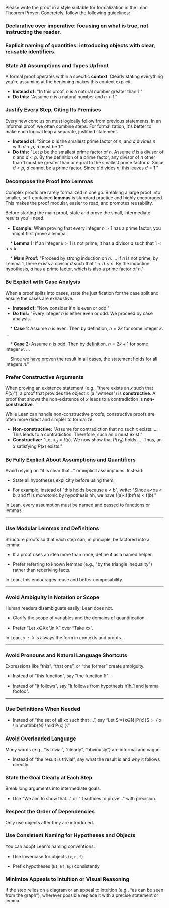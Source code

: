 Please write the proof in a style suitable for formalization in the Lean Theorem Prover. Concretely, follow the following guidelines:

### **Declarative over imperative**: focusing on what is true, not instructing the reader.
  
### **Explicit naming of quantities**: introducing objects with clear, reusable identifiers.

###  State All Assumptions and Types Upfront

A formal proof operates within a specific **context**. Clearly stating everything you're assuming at the beginning makes this context explicit.
* **Instead of:** "In this proof, $n$ is a natural number greater than 1."
* **Do this:** "Assume $n$ is a natural number and $n > 1$."


###  Justify Every Step, Citing Its Premises

Every new conclusion must logically follow from previous statements. In an informal proof, we often combine steps. For formalization, it's better to make each logical leap a separate, justified statement.
* **Instead of:** "Since $p$ is the smallest prime factor of $n$, and $d$ divides $n$ with $d < p$, $d$ must be 1."
* **Do this:** "Let $p$ be the smallest prime factor of $n$. Assume $d$ is a divisor of $n$ and $d < p$. By the definition of a prime factor, any divisor of $n$ other than 1 must be greater than or equal to the smallest prime factor $p$. Since $d < p$, $d$ cannot be a prime factor. Since $d$ divides $n$, this leaves $d=1$."

###  Decompose the Proof into Lemmas

Complex proofs are rarely formalized in one go. Breaking a large proof into smaller, self-contained **lemmas** is standard practice and highly encouraged. This makes the proof modular, easier to read, and promotes reusability.

Before starting the main proof, state and prove the small, intermediate results you'll need.
* **Example:** When proving that every integer $n > 1$ has a prime factor, you might first prove a lemma:

    * **Lemma 1:** If an integer $k > 1$ is not prime, it has a divisor $d$ such that $1 < d < k$.

    * **Main Proof:** "Proceed by strong induction on $n$. ... If $n$ is not prime, by Lemma 1, there exists a divisor $d$ such that $1 < d < n$. By the induction hypothesis, $d$ has a prime factor, which is also a prime factor of $n$."

###  Be Explicit with Case Analysis

When a proof splits into cases, state the justification for the case split and ensure the cases are exhaustive.
* **Instead of:** "Now consider if $n$ is even or odd."
* **Do this:** "Every integer $n$ is either even or odd. We proceed by case analysis.

    * **Case 1:** Assume $n$ is even. Then by definition, $n = 2k$ for some integer $k$. ...

    * **Case 2:** Assume $n$ is odd. Then by definition, $n = 2k + 1$ for some integer $k$. ...

    Since we have proven the result in all cases, the statement holds for all integers $n$."

### Prefer Constructive Arguments

When proving an existence statement (e.g., "there exists an $x$ such that $P(x)$"), a proof that provides the object $x$ (a "witness") is **constructive**. A proof that shows the non-existence of $x$ leads to a contradiction is **non-constructive**.

While Lean can handle non-constructive proofs, constructive proofs are often more direct and simpler to formalize.
* **Non-constructive:** "Assume for contradiction that no such $x$ exists. ... This leads to a contradiction. Therefore, such an $x$ must exist."
* **Constructive:** "Let $x_0 = f(y)$. We now show that $P(x_0)$ holds. ... Thus, an $x$ satisfying $P(x)$ exists."

### Be Fully Explicit About Assumptions and Quantifiers

Avoid relying on "it is clear that..." or implicit assumptions. Instead:
* State all hypotheses explicitly before using them.
  
* For example, instead of "this holds because a < b", write:
  "Since a<ba < b, and ff is monotonic by hypothesis hh, we have f(a)<f(b)f(a) < f(b)."
  

In Lean, every assumption must be named and passed to functions or lemmas.
* * *

###  Use Modular Lemmas and Definitions

Structure proofs so that each step can, in principle, be factored into a lemma:
* If a proof uses an idea more than once, define it as a named helper.
  
* Prefer referring to known lemmas (e.g., "by the triangle inequality") rather than rederiving facts.
  

In Lean, this encourages reuse and better composability.
* * *

###  Avoid Ambiguity in Notation or Scope

Human readers disambiguate easily; Lean does not.
* Clarify the scope of variables and the domains of quantification.
  
* Prefer “Let x∈Xx \in X” over “Take xx”.
  

In Lean, `x : X` is always the form in contexts and proofs.
* * *

###  Avoid Pronouns and Natural Language Shortcuts

Expressions like “this”, “that one”, or “the former” create ambiguity.
* Instead of "this function", say "the function ff".
  
* Instead of "it follows", say "it follows from hypothesis h1h_1 and lemma foofoo".
  
* * *

### Use Definitions When Needed

* Instead of “the set of all xx such that ...”, say
  “Let S:={x∈N∣P(x)}S := \{ x \in \mathbb{N} \mid P(x) \}.”
  

### Avoid Overloaded Language

Many words (e.g., “is trivial”, “clearly”, “obviously”) are informal and vague.
* Instead of “the result is trivial”, say what the result is and *why* it follows directly.
  

### State the Goal Clearly at Each Step

Break long arguments into intermediate goals.
* Use "We aim to show that..." or "It suffices to prove..." with precision.
  
###  Respect the Order of Dependencies

Only use objects after they are introduced.

### Use Consistent Naming for Hypotheses and Objects

You can adopt Lean's naming conventions:
* Use lowercase for objects (`x`, `n`, `f`)
  
* Prefix hypotheses (`h1`, `hf`, `hp`) consistently
  

### Minimize Appeals to Intuition or Visual Reasoning

If the step relies on a diagram or an appeal to intuition (e.g., “as can be seen from the graph”), wherever possible replace it with a precise statement or lemma.
